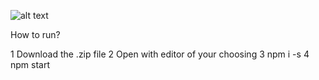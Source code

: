 ![alt text](https://images2.imgbox.com/45/96/9Pi7JUXx_o.png)

How to run?

1 Download the .zip file
2 Open with editor of your choosing
3 npm i -s
4 npm start

